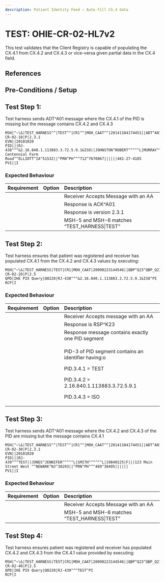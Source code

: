 ```yaml
---
description: Patient Identity Feed – Auto-fill CX.4 data
---
```


# TEST: OHIE-CR-02-HL7v2

This test validates that the Client Registry is capable of populating the CX.4.1 from CX.4.2 and CX.4.3 or vice-versa given partial data in the CX.4 field.

## References

## Pre-Conditions / Setup

## Test Step 1:

Test harness sends ADT^A01 message where the CX.4.1 of the PID is missing but the message contains CX.4.2 and CX.4.3

```text
MSH|^~\&|TEST_HARNESS^^|TEST^^|CR1^^|MOH_CAAT^^|20141104174451||ADT^A01^ADT_A01|TEST-CR-02-10|P|2.3.1
EVN||20101020
PID|||RJ-438^^^&2.16.840.1.113883.3.72.5.9.1&ISO||JOHNSTON^ROBERT^^^^^L|MURRAY^^^^^^L|19830205|M|||1220 Centennial Farm Road^^ELLIOTT^IA^51532||^PRN^PH^^^712^7670867||||||481-27-4185
PV1||I

```

### Expected Behaviour

| Requirement | Option | Description |
| :--- | :--- | :--- |
|  |  | Receiver Accepts Message with an AA |
|  |  | Response is ACK^A01 |
|  |  | Response is version 2.3.1 |
|  |  | MSH-5 and MSH-6 matches “TEST\_HARNESS\|TEST” |

## Test Step 2:

Test harness ensures that patient was registered and receiver has populated CX.4.1 from the CX.4.2 and CX.4.3 values by executing:

```text
MSH|^~\&|TEST_HARNESS|TEST|CR1|MOH_CAAT|20090223144546||QBP^Q23^QBP_Q21|TEST-CR-02-20|P|2.5
QPD|IHE PIX Query|Q0220|RJ-438^^^&2.16.840.1.113883.3.72.5.9.1&ISO^PI
RCP|I
```

### Expected Behaviour

<table>
  <thead>
    <tr>
      <th style="text-align:left">Requirement</th>
      <th style="text-align:left">Option</th>
      <th style="text-align:left">Description</th>
    </tr>
  </thead>
  <tbody>
    <tr>
      <td style="text-align:left"></td>
      <td style="text-align:left"></td>
      <td style="text-align:left">Receiver Accepts message with an AA</td>
    </tr>
    <tr>
      <td style="text-align:left"></td>
      <td style="text-align:left"></td>
      <td style="text-align:left">Response is RSP^K23</td>
    </tr>
    <tr>
      <td style="text-align:left"></td>
      <td style="text-align:left"></td>
      <td style="text-align:left">Response message contains exactly one PID segment</td>
    </tr>
    <tr>
      <td style="text-align:left"></td>
      <td style="text-align:left"></td>
      <td style="text-align:left">
        <p>PID-3 of PID segment contains an identifier having:o</p>
        <p>PID.3.4.1 = TEST</p>
        <p>PID.3.4.2 = 2.16.840.1.113883.3.72.5.9.1</p>
        <p>PID.3.4.3 = ISO</p>
      </td>
    </tr>
  </tbody>
</table>

## Test Step 3:

Test harness sends ADT^A01 message where the CX.4.2 and CX.4.3 of the PID are missing but the message contains CX.4.1

```text
MSH|^~\&|TEST_HARNESS^^|TEST^^|CR1^^|MOH_CAAT^^|20141104174451||ADT^A01^ADT_A01|TEST-CR-02-30|P|2.3.1
EVN||20101020
PID|||RJ-439^^^TEST||JONES^JENNIFER^^^^^L|SMITH^^^^^^L|19840125|F|||123 Main Street West ^^NEWARK^NJ^30293||^PRN^PH^^^409^30495||||||
PV1||I

```

### Expected Behaviour

| Requirement | Option | Description |
| :--- | :--- | :--- |
|  |  | Receiver Accepts Message with an AA |
|  |  | MSH-5 and MSH-6 matches “TEST\_HARNESS\|TEST” |

## Test Step 4:

Test harness ensures patient was registered and receiver has populated CX.4.2 and CX.4.3 from the CX.4.1 value provided by executing:

```text
MSH|^~\&|TEST_HARNESS|TEST|CR1|MOH_CAAT|20090223144546||QBP^Q23^QBP_Q21|TEST-CR-02-40|P|2.5
QPD|IHE PIX Query|Q0220|RJ-439^^^TEST^PI
RCP|I
```

